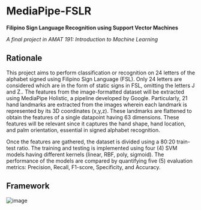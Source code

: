 # MediaPipe-FSLR
**Filipino Sign Language Recognition using Support Vector Machines**

_A final project in AMAT 191: Introduction to Machine Learning_

## Rationale
This project aims to perform classification or recognition on 24 letters of the alphabet signed using Filipino Sign Language (FSL). Only 24 letters are considered which are in the form of static signs in FSL, omitting the letters J and Z.. The features from the image-formatted dataset will be extracted using MediaPipe Holistic, a pipeline developed by Google. Particularly, 21 hand landmarks are extracted from the images wherein each landmark is represented by its 3D coordinates (x,y,z). These landmarks are flattened to obtain the features of a single datapoint having 63 dimensions. These features will be relevant since it captures the hand shape, hand location, and palm orientation, essential in signed alphabet recognition. 

Once the features are gathered, the dataset is divided using a 80:20 train-test ratio. The training and testing is implemented using four (4) SVM models having different kernels (linear, RBF, poly, sigmoid). The performance of the models are compared by quantifying five (5) evaluation metrics: Precision, Recall, F1-score, Specificity, and Accuracy. 


## Framework
![image](https://github.com/ji-chani/MediaPipe-FSLR/assets/120572492/9a507c34-bb3d-42dc-b980-141c89f42a88)
